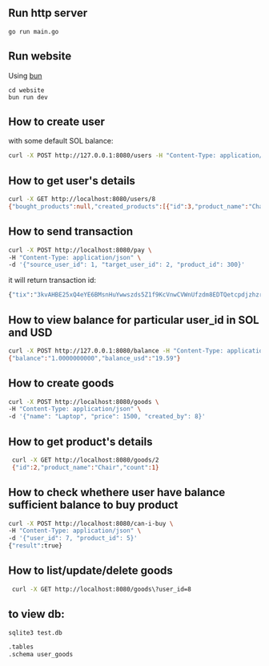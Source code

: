 ## Run http server

```
go run main.go
```

## Run website

Using [bun](https://bun.sh)

```
cd website
bun run dev
```

## How to create user

with some default SOL balance:

```bash
curl -X POST http://127.0.0.1:8080/users -H "Content-Type: application/json" -d '{"id": 2,"name":"John Updated", "email":"test@test.com"}'
```

## How to get user's details

```bash
curl -X GET http://localhost:8080/users/8
{"bought_products":null,"created_products":[{"id":3,"product_name":"Chair"},{"id":4,"product_name":"Laptop"}],"email":"test@test.com","id":8,"name":"John Updated","wallet":"GrrG9YS4C9EwtWanHQYMejF5UqBXSjQ42qAWjNRy5CyX"}
```

## How to send transaction

```bash
curl -X POST http://localhost:8080/pay \
-H "Content-Type: application/json" \
-d '{"source_user_id": 1, "target_user_id": 2, "product_id": 300}'
```

it will return transaction id:
```bash
{"tix":"3kvAHBE25xQ4eYE6BMsnHuYwwszds5Z1f9KcVnwCVWnUfzdm8EDTQetcpdjzhzrUWfd54aF5MFfiMEy65LtWoatt"}
```

## How to view balance for particular user_id in SOL and USD
```bash
curl -X POST http://127.0.0.1:8080/balance -H "Content-Type: application/json" -d '{"user_id": 2}'
{"balance":"1.0000000000","balance_usd":"19.59"}
```

## How to create goods

```bash
curl -X POST http://localhost:8080/goods \
-H "Content-Type: application/json" \
-d '{"name": "Laptop", "price": 1500, "created_by": 8}'
```

## How to get product's details

```bash
 curl -X GET http://localhost:8080/goods/2
 {"id":2,"product_name":"Chair","count":1}
```

## How to check whethere user have balance sufficient balance to buy product
```bash
curl -X POST http://localhost:8080/can-i-buy \
-H "Content-Type: application/json" \
-d '{"user_id": 7, "product_id": 5}'
{"result":true}
```

## How to list/update/delete goods

```bash
 curl -X GET http://localhost:8080/goods\?user_id=8
```

## to view db:

```bash
sqlite3 test.db

.tables
.schema user_goods
```
